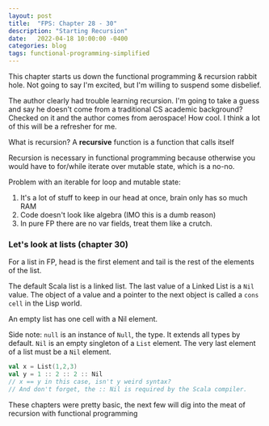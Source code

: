 ```yaml
---
layout: post
title:  "FPS: Chapter 28 - 30"
description: "Starting Recursion"
date:   2022-04-18 10:00:00 -0400
categories: blog
tags: functional-programming-simplified
---
```


This chapter starts us down the functional programming & recursion rabbit hole.  Not going to say I'm excited, but I'm willing to suspend some disbelief.

The author clearly had trouble learning recursion.  I'm going to take a guess and say he doesn't come from a traditional CS academic background?  Checked on it and the author comes from aerospace!  How cool.  I think a lot of this will be a refresher for me.

What is recursion?  A **recursive** function is a function that calls itself

Recursion is necessary in functional programming because otherwise you would have to for/while iterate over mutable state, which is a no-no.

Problem with an iterable for loop and mutable state:
1. It's a lot of stuff to keep in our head at once, brain only has so much RAM
2. Code doesn't look like algebra (IMO this is a dumb reason)
3. In pure FP there are no var fields, treat them like a crutch.

### Let's look at lists (chapter 30)
For a list in FP, head is the first element and tail is the rest of the elements of the list.

The default Scala list is a linked list.  The last value of a Linked List is a `Nil` value.  The object of a value and a pointer to the next object is called a `cons cell` in the Lisp world.

An empty list has one cell with a Nil element.

Side note:
`null` is an instance of `Null`, the type.  It extends all types by default.  `Nil` is an empty singleton of a `List` element.  The very last element of a list must be a `Nil` element.

```scala
val x = List(1,2,3)
val y = 1 :: 2 :: 2 :: Nil
// x == y in this case, isn't y weird syntax?
// And don't forget, the :: Nil is required by the Scala compiler.
```

These chapters were pretty basic, the next few will dig into the meat of recursion with functional programming
